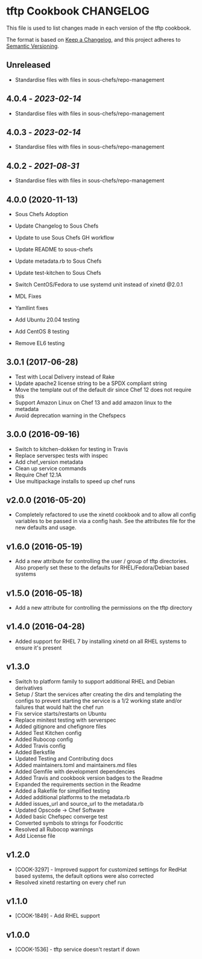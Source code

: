 # tftp Cookbook CHANGELOG

This file is used to list changes made in each version of the tftp cookbook.

The format is based on [Keep a Changelog](https://keepachangelog.com/en/1.0.0/),
and this project adheres to [Semantic Versioning](https://semver.org/spec/v2.0.0.html).

## Unreleased

- Standardise files with files in sous-chefs/repo-management

## 4.0.4 - *2023-02-14*

- Standardise files with files in sous-chefs/repo-management

## 4.0.3 - *2023-02-14*

- Standardise files with files in sous-chefs/repo-management

## 4.0.2 - *2021-08-31*

- Standardise files with files in sous-chefs/repo-management

## 4.0.0 (2020-11-13)

- Sous Chefs Adoption
- Update Changelog to Sous Chefs
- Update to use Sous Chefs GH workflow
- Update README to sous-chefs
- Update metadata.rb to Sous Chefs
- Update test-kitchen to Sous Chefs
- Switch CentOS/Fedora to use systemd unit instead of xinetd
@2.0.1

- MDL Fixes
- Yamllint fixes

- Add Ubuntu 20.04 testing
- Add CentOS 8 testing

- Remove EL6 testing

## 3.0.1 (2017-06-28)

- Test with Local Delivery instead of Rake
- Update apache2 license string to be a SPDX compliant string
- Move the template out of the default dir since Chef 12 does not require this
- Support Amazon Linux on Chef 13 and add amazon linux to the metadata
- Avoid deprecation warning in the Chefspecs

## 3.0.0 (2016-09-16)

- Switch to kitchen-dokken for testing in Travis
- Replace serverspec tests with inspec
- Add chef_version metadata
- Clean up service commands
- Require Chef 12.1A
- Use multipackage installs to speed up chef runs

## v2.0.0 (2016-05-20)

- Completely refactored to use the xinetd cookbook and to allow all config variables to be passed in via a config hash. See the attributes file for the new defaults and usage.

## v1.6.0 (2016-05-19)

- Add a new attribute for controlling the user / group of tftp directories. Also properly set these to the defaults for RHEL/Fedora/Debian based systems

## v1.5.0 (2016-05-18)

- Add a new attribute for controlling the permissions on the tftp directory

## v1.4.0 (2016-04-28)

- Added support for RHEL 7 by installing xinetd on all RHEL systems to ensure it's present

## v1.3.0

- Switch to platform family to support additional RHEL and Debian derivatives
- Setup / Start the services after creating the dirs and templating the configs to prevent starting the service is a 1/2 working state and/or failures that would halt the chef run
- Fix service starts/restarts on Ubuntu
- Replace minitest testing with serverspec
- Added gitignore and chefignore files
- Added Test Kitchen config
- Added Rubocop config
- Added Travis config
- Added Berksfile
- Updated Testing and Contributing docs
- Added maintainers.toml and maintainers.md files
- Added Gemfile with development dependencies
- Added Travis and cookbook version badges to the Readme
- Expanded the requirements section in the Readme
- Added a Rakefile for simplified testing
- Added additional platforms to the metadata.rb
- Added issues_url and source_url to the metadata.rb
- Updated Opscode -> Chef Software
- Added basic Chefspec converge test
- Converted symbols to strings for Foodcritic
- Resolved all Rubocop warnings
- Add License file

## v1.2.0

- [COOK-3297] - Improved support for customized settings for RedHat based systems, the default options were also corrected
- Resolved xinetd restarting on every chef run

## v1.1.0

- [COOK-1849] - Add RHEL support

## v1.0.0

- [COOK-1536] - tftp service doesn't restart if down
